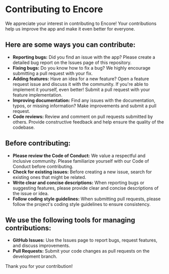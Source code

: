 # Contributing to Encore

We appreciate your interest in contributing to Encore! Your contributions help us improve the app and make it even better for everyone.

## Here are some ways you can contribute:

- **Reporting bugs:** Did you find an issue with the app? Please create a detailed bug report on the Issues page of this repository.
- **Fixing bugs:** Do you know how to fix a bug? We highly encourage submitting a pull request with your fix.
- **Adding features:** Have an idea for a new feature? Open a feature request issue and discuss it with the community. If you're able to implement it yourself, even better! Submit a pull request with your feature implementation.
- **Improving documentation:** Find any issues with the documentation, typos, or missing information? Make improvements and submit a pull request.
- **Code reviews:** Review and comment on pull requests submitted by others. Provide constructive feedback and help ensure the quality of the codebase.

## Before contributing:

- **Please review the Code of Conduct:** We value a respectful and inclusive community. Please familiarize yourself with our Code of Conduct before contributing.
- **Check for existing issues:** Before creating a new issue, search for existing ones that might be related.
- **Write clear and concise descriptions:** When reporting bugs or suggesting features, please provide clear and concise descriptions of the issue or idea.
- **Follow coding style guidelines:** When submitting pull requests, please follow the project's coding style guidelines to ensure consistency.

## We use the following tools for managing contributions:

- **GitHub Issues:** Use the Issues page to report bugs, request features, and discuss improvements.
- **Pull Requests:** Submit your code changes as pull requests on the development branch.

Thank you for your contribution!
